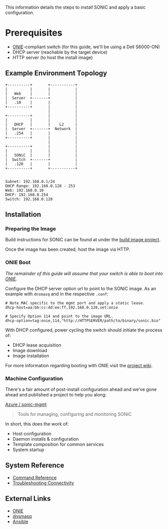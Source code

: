 This information details the steps to install SONiC and apply a basic configuration.

# Prerequisites
- [ONIE](http://www.opencompute.org/wiki/Networking/ONIE)-compliant switch (for this guide, we'll be using a Dell S6000-ON)
- DHCP server (reachable by the target device)
- HTTP server (to host the install image)

## Example Environment Topology
```
+----------+       +-----------+
|          |       |           |
|   Web    |       |           |
|  Server  +-------+           |
|   .10    |       |           |
+----------+       |           |
                   |           |
+----------+       |           |
|          |       |           |
|   DHCP   |       |    L2     |
|  Server  +-------+  Network  |
|   .254   |       |           |
+----------+       |           |
                   |           |
+----------+       |           |
|          |       |           |
|   SONiC  |       |           |
|  Switch  +-------+           |
|   .128   |       |           |
+----------+       +-----------+


Subnet: 192.168.0.1/24
DHCP Range: 192.168.0.128 - 253
Web: 192.168.0.10
DHCP: 192.168.0.254
Switch: 192.168.0.128

```

## Installation

### Preparing the Image
Build instructions for SONiC can be found at under the [build image project](https://github.com/Azure/sonic-buildimage).

Once the image has been created, host the image via HTTP.

### ONIE Boot
_The remainder of this guide will assume that your switch is able to boot into [ONIE](http://www.opencompute.org/wiki/Networking/ONIE)._

Configure the DHCP server option url to point to the SONiC image. As an example with `dnsmasq` and in the respective `.conf`:
```
# Note MAC specific to the mgmt port and apply a static lease.
dhcp-host=aa:bb:cc:dd:ee:ff,192.168.0.128,set:onie

# Specify Option 114 and point to the image URL.
dhcp-option=tag:onie,114,"http://HTTPSERVER/path/to/binary/sonic.bin"
```

With DHCP configured, power cycling the switch should initiate the process of:

- DHCP lease acquisition
- Image download
- Image installation

For more information regarding booting with ONIE visit the [project wiki](https://github.com/opencomputeproject/onie/wiki/Quick-Start-Guide).

### Machine Configuration

There's a fair amount of post-install configuration ahead and we've gone ahead and published a project to help you along:

[Azure / sonic-mgmt](https://github.com/Azure/sonic-mgmt)
> Tools for managing, configuring and monitoring SONiC

In short, this does the work of:

- Host configuration
- Daemon installs & configuration
- Template composition for common services
- System startup

## System Reference
- [Command Reference](command_reference.md)
- [Troubleshooting Connectivity](troubleshooting_conn.md)


## External Links
- [ONIE](http://www.opencompute.org/wiki/Networking/ONIE)
- [dnsmasq](http://www.thekelleys.org.uk/dnsmasq/docs/dnsmasq-man.html)
- [Ansible](http://docs.ansible.com/)
